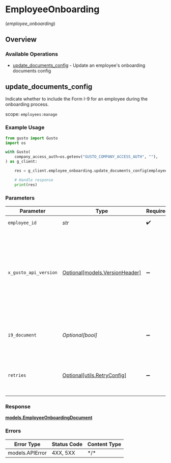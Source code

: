 # EmployeeOnboarding
(*employee_onboarding*)

## Overview

### Available Operations

* [update_documents_config](#update_documents_config) - Update an employee's onboarding documents config

## update_documents_config

Indicate whether to include the Form I-9 for an employee during the onboarding process.

scope: `employees:manage`

### Example Usage

```python
from gusto import Gusto
import os

with Gusto(
    company_access_auth=os.getenv("GUSTO_COMPANY_ACCESS_AUTH", ""),
) as g_client:

    res = g_client.employee_onboarding.update_documents_config(employee_id="<id>", i9_document=True)

    # Handle response
    print(res)

```

### Parameters

| Parameter                                                                                                                                                                                                                    | Type                                                                                                                                                                                                                         | Required                                                                                                                                                                                                                     | Description                                                                                                                                                                                                                  |
| ---------------------------------------------------------------------------------------------------------------------------------------------------------------------------------------------------------------------------- | ---------------------------------------------------------------------------------------------------------------------------------------------------------------------------------------------------------------------------- | ---------------------------------------------------------------------------------------------------------------------------------------------------------------------------------------------------------------------------- | ---------------------------------------------------------------------------------------------------------------------------------------------------------------------------------------------------------------------------- |
| `employee_id`                                                                                                                                                                                                                | *str*                                                                                                                                                                                                                        | :heavy_check_mark:                                                                                                                                                                                                           | The UUID of the employee                                                                                                                                                                                                     |
| `x_gusto_api_version`                                                                                                                                                                                                        | [Optional[models.VersionHeader]](../../models/versionheader.md)                                                                                                                                                              | :heavy_minus_sign:                                                                                                                                                                                                           | Determines the date-based API version associated with your API call. If none is provided, your application's [minimum API version](https://docs.gusto.com/embedded-payroll/docs/api-versioning#minimum-api-version) is used. |
| `i9_document`                                                                                                                                                                                                                | *Optional[bool]*                                                                                                                                                                                                             | :heavy_minus_sign:                                                                                                                                                                                                           | Whether to include Form I-9 for an employee during onboarding                                                                                                                                                                |
| `retries`                                                                                                                                                                                                                    | [Optional[utils.RetryConfig]](../../models/utils/retryconfig.md)                                                                                                                                                             | :heavy_minus_sign:                                                                                                                                                                                                           | Configuration to override the default retry behavior of the client.                                                                                                                                                          |

### Response

**[models.EmployeeOnboardingDocument](../../models/employeeonboardingdocument.md)**

### Errors

| Error Type      | Status Code     | Content Type    |
| --------------- | --------------- | --------------- |
| models.APIError | 4XX, 5XX        | \*/\*           |